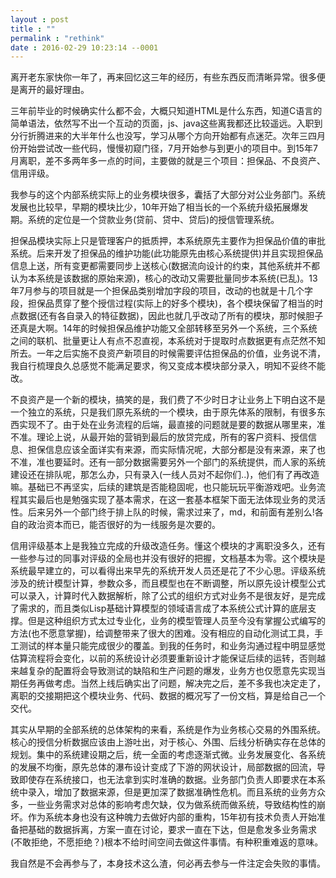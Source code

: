```yaml
---
layout : post
title : ""
permalink : "rethink"
date : 2016-02-29 10:23:14 --0001
---
```


离开老东家快你一年了，再来回忆这三年的经历，有些东西反而清晰异常。很多便是离开的最好理由。


三年前毕业的时候确实什么都不会，大概只知道HTML是什么东西，知道C语言的简单语法，依然写不出一个互动的页面，js、java这些离我都还比较遥远。入职到分行折腾进来的大半年什么也没写，学习从哪个方向开始都有点迷茫。次年三四月份开始尝试改一些代码，慢慢初窥门径，7月开始参与到更小的项目中。到15年7月离职，差不多两年多一点的时间，主要做的就是三个项目：担保品、不良资产、信用评级。

我参与的这个内部系统实际上的业务模块很多，囊括了大部分对公业务部门。系统发展也比较早，早期的模块比少，10年开始了相当长的一个系统升级拓展爆发期。系统的定位是一个贷款业务(贷前、贷中、贷后)的授信管理系统。


担保品模块实际上只是管理客户的抵质押，本系统原先主要作为担保品价值的审批系统。后来开发了担保品的维护功能(此功能原先由核心系统提供)并且实现担保品信息上送，所有变更都需要同步上送核心(数据流向设计的约束，其他系统并不都认为本系统是该数据的原始来源)，核心的改动又需要批量同步本系统(已乱)。13年7月参与的项目就是一个担保品类别增加字段的项目，改动的也就是十几个字段，担保品贯穿了整个授信过程(实际上的好多个模块)，各个模块保留了相当的时点数据(还有各自录入的特征数据)，因此也就几乎改动了所有的模块，那时候胆子还真是大啊。14年的时候担保品维护功能又全部转移至另外一个系统，三个系统之间的联机、批量更让人有点不忍直视，本系统对于提取时点数据更有点茫然不知所去。一年之后实施不良资产新项目的时候需要评估担保品的价值，业务说不清，我自行梳理良久总感觉不能满足要求，徇又变成本模块部分录入，明知不妥终不能改。

不良资产是一个新的模块，搞笑的是，我们费了不少时日才让业务上下明白这不是一个独立的系统，只是我们原先系统的一个模块，由于原先体系的限制，有很多东西实现不了。由于处在业务流程的后端，最直接的问题就是要的数据从哪里来，准不准。理论上说，从最开始的营销到最后的放贷完成，所有的客户资料、授信信息、担保信息应该全面详实有来源，而实际情况呢，大部分都是没有来源，来了也不准，准也要延时。还有一部分数据需要另外一个部门的系统提供，而人家的系统建设还在排队呢，那怎么办，只有录入(一线人员对不起你们..)，他们有了再改造嘛。基础已不再坚实，后续的建筑是否能稳固呢，也只能玩玩平衡游戏吧。业务流程其实最后也是勉强实现了基本需求，在这一套基本框架下面无法体现业务的灵活性。后来另外一个部门终于排上队的时候，需求过来了，md，和前面有差别么!各自的政治资本而已，能否很好的为一线服务是次要的。

信用评级基本上是我独立完成的升级改造任务。懂这个模块的才离职没多久，还有一些参与过的同事对评级的全局也并没有很好的把握，文档基本为零。这个模块是系统最早建立的，可以看得出来早先的系统开发人员还是花了不少心思。评级系统涉及的统计模型计算，参数众多，而且模型也在不断调整，所以原先设计模型公式可以录入，计算时代入数据解析，除了公式的组织方式对业务不是很友好，是完成了需求的，而且类似Lisp基础计算模型的领域语言成了本系统公式计算的底层支撑。但是这种组织方式太过专业化，业务的模型管理人员至今没有掌握公式编写的方法(也不愿意掌握)，给调整带来了很大的困难。没有相应的自动化测试工具，手工测试的样本量只能完成很少的覆盖。到我的任务时，和业务沟通过程中明显感觉估算流程将会变化，以前的系统设计必须要重新设计才能保证后续的运转，否则越来越复杂的配置将会导致测试的缺陷和生产问题的爆发，业务方也仅愿意先实现当期任务再做考虑。当然上线后确实出了问题，解决完之后，差不多我也决定走了，离职的交接期把这个模块业务、代码、数据的概况写了一份文档，算是给自己一个交代。

其实从早期的全部系统的总体架构的来看，系统是作为业务核心交易的外围系统。核心的授信分析数据应该由上游吐出，对于核心、外围、后线分析确实存在总体的规划。集中的系统建设期之后，统一全面的考虑逐渐式微。业务发展变化、各系统的发展不均衡，原先总体的瀑布设计变成了下游的网状设计，局部数据的回流，导致即使存在系统接口，也无法拿到实时准确的数据。业务部门负责人即要求在本系统中录入，增加了数据来源，但是更加深了数据准确性危机。而且系统的业务方众多，一些业务需求对总体的影响考虑欠缺，仅为做系统而做系统，导致结构性的崩坏。作为系统本身也没有这种魄力去做好内部的重构，15年初有技术负责人开始准备把基础的数据拆离，方案一直在讨论，要求一直在下达，但是愈发多业务需求(不敢拒绝，不愿拒绝？)根本不给时间空间去做这件事情。有种积重难返的意味。

我自然是不会再参与了，本身技术这么渣，何必再去参与一件注定会失败的事情。


